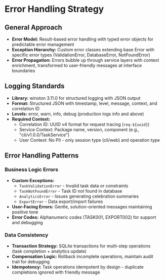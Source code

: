 # Error Handling Strategy

## General Approach
- **Error Model:** Result-based error handling with typed error objects for predictable error management
- **Exception Hierarchy:** Custom error classes extending base Error with specific error types (ValidationError, DatabaseError, NotFoundError)
- **Error Propagation:** Errors bubble up through service layers with context enrichment, transformed to user-friendly messages at interface boundaries

## Logging Standards
- **Library:** winston 3.11.0 for structured logging with JSON output
- **Format:** Structured JSON with timestamp, level, message, context, and correlation ID
- **Levels:** error, warn, info, debug (production logs info and above)
- **Required Context:**
  - Correlation ID: UUID v4 format for request tracing (`req-${uuid}`)
  - Service Context: Package name, version, component (e.g., "cli/v1.0.0/TaskService")
  - User Context: No PII - only session type (cli/web) and operation type

## Error Handling Patterns

### Business Logic Errors
- **Custom Exceptions:**
  - `TaskValidationError` - Invalid task data or constraints
  - `TaskNotFoundError` - Task ID not found in database
  - `AnalyticsError` - Issues generating celebration summaries
  - `ExportError` - Data export/import failures
- **User-Facing Errors:** Gentle, solution-oriented messages maintaining positive tone
- **Error Codes:** Alphanumeric codes (TASK001, EXPORT002) for support and debugging

### Data Consistency
- **Transaction Strategy:** SQLite transactions for multi-step operations (task completion + analytics update)
- **Compensation Logic:** Rollback incomplete operations, maintain audit trail for debugging
- **Idempotency:** Task operations idempotent by design - duplicate completions ignored with friendly message
